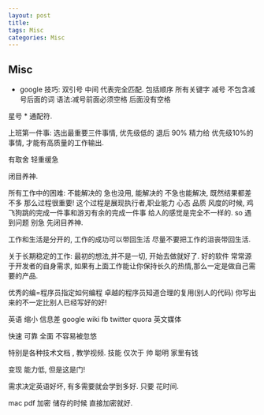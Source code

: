 ```yaml
---
layout: post
title: 
tags: Misc
categories: Misc
---
```



## Misc


- google  技巧:
双引号  中间 代表完全匹配. 包括顺序 所有关键字
减号  不包含减号后面的词      语法:减号前面必须空格 后面没有空格

星号 \*  通配符.  

 
上班第一件事:
选出最重要三件事情,  优先级低的 退后
90% 精力给  优先级10%的事情, 才能有高质量的工作输出.

有取舍 轻重缓急

闭目养神.

所有工作中的困难: 不能解决的 急也没用, 能解决的 不急也能解决,
既然结果都差不多 那么过程很重要!  这个过程是展现执行者,职业能力 心态 品质 风度的时候, 鸡飞狗跳的完成一件事和游刃有余的完成一件事 给人的感觉是完全不一样的.
so 遇到问题 别急 先闭目养神.

工作和生活是分开的, 工作的成功可以带回生活 尽量不要把工作的沮丧带回生活.

关于长期稳定的工作:
最初的想法,并不是一切, 开始去做就好了.
好的软件 常常源于开发者的自身需求, 如果有上面工作能让你保持长久的热情,那么一定是做自己需要的产品.

优秀的编=程序员指定如何编程 卓越的程序员知道合理的复用(别人的代码)
你写出来的不一定比别人已经写好的好!



英语  缩小 信息差
google wiki  fb twitter quora 英文媒体

快速 可靠 全面 不容易被忽悠

特别是各种技术文档 , 教学视频.
技能 仅次于  帅 聪明 家里有钱

变现 能力低, 但是这是门!

需求决定英语好坏,  有多需要就会学到多好.
只要 花时间.

mac  pdf 加密  储存的时候 直接加密就好.

























